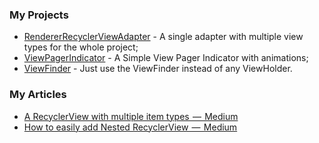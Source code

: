 ### My Projects
* [RendererRecyclerViewAdapter](https://github.com/vivchar/RendererRecyclerViewAdapter) - A single adapter with multiple view types for the whole project;
* [ViewPagerIndicator](https://github.com/vivchar/ViewPagerIndicator) - A Simple View Pager Indicator with animations;
* [ViewFinder](https://github.com/vivchar/ViewFinder) - Just use the ViewFinder instead of any ViewHolder.

### My Articles
* [A RecyclerView with multiple item types  —  Medium](https://medium.com/@vivchar/a-recyclerview-with-multiple-item-types-dfba3979050)
* [How to easily add Nested RecyclerView  —  Medium](https://medium.com/@vivchar/easy-handling-of-lists-rendererrecyclerviewadapter-part-2-3b18c8ea6f1b)
